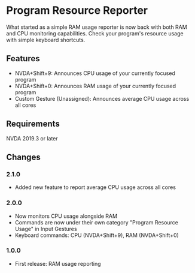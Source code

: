 # Program Resource Reporter
What started as a simple RAM usage reporter is now back with both RAM and CPU monitoring capabilities. Check your program's resource usage with simple keyboard shortcuts.
## Features
- NVDA+Shift+9: Announces CPU usage of your currently focused program
- NVDA+Shift+0: Announces RAM usage of your currently focused program
- Custom Gesture (Unassigned): Announces average CPU usage across all cores
## Requirements
NVDA 2019.3 or later
## Changes
### 2.1.0
- Added new feature to report average CPU usage across all cores
### 2.0.0
- Now monitors CPU usage alongside RAM
- Commands are now under their own category "Program Resource Usage" in Input Gestures
- Keyboard commands: CPU (NVDA+Shift+9), RAM (NVDA+Shift+0)
### 1.0.0
- First release: RAM usage reporting